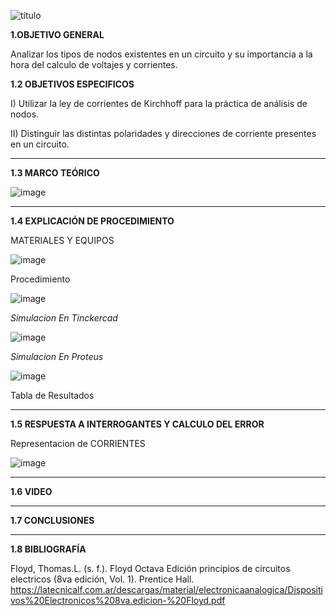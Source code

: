 ![título](https://user-images.githubusercontent.com/116821721/206623228-70e5b71a-85ae-47bc-a527-21db2b261b44.jpg)

**1.OBJETIVO GENERAL**

Analizar los tipos de nodos existentes en un circuito y su importancia a la hora del calculo de voltajes y corrientes.

**1.2 OBJETIVOS ESPECIFICOS**

I) Utilizar la ley de corrientes de Kirchhoff para la práctica de análisis de nodos.

II) Distinguir las distintas polaridades y direcciones de corriente presentes en un circuito.

--------------------------------------------------------------
**1.3 MARCO TEÓRICO**

![image](https://user-images.githubusercontent.com/116821721/206623303-0e2b2fac-a9d3-4c66-b963-c7acaaf04367.png)















------------------------------------------------------------
**1.4 EXPLICACIÓN DE PROCEDIMIENTO**

MATERIALES Y EQUIPOS



![image](https://user-images.githubusercontent.com/116819100/206618141-e77ae16d-3eef-450e-8597-b1ea09aa6654.png)









Procedimiento

![image](https://user-images.githubusercontent.com/116819100/206618414-32f7db89-557f-47f2-9cdc-29c3e9855ad3.png)




*Simulacion En Tinckercad* 

![image](https://user-images.githubusercontent.com/116819100/206619425-d6a2cd3d-b287-45f4-9d42-08b991c834c5.png)





*Simulacion En Proteus* 



![image](https://user-images.githubusercontent.com/116819100/206617435-d80dfc43-7676-46ed-8cf8-ac93f432fbdf.png)





Tabla de Resultados 







-------------------------------------------------------------------

**1.5 RESPUESTA A INTERROGANTES Y CALCULO DEL ERROR**



Representacion de CORRIENTES

![image](https://user-images.githubusercontent.com/116819100/206623099-f08c4937-a5cc-4a2d-afbe-c64c4132e3ee.png)
















------------------------------------------------------------------------

**1.6 VIDEO**













-----------------------------------------

**1.7 CONCLUSIONES**





-------------------------------------------------------

**1.8 BIBLIOGRAFÍA**

Floyd, Thomas.L. (s. f.). Floyd Octava Edición principios de circuitos electricos (8va edición, Vol. 1). Prentice Hall. https://latecnicalf.com.ar/descargas/material/electronicaanalogica/Dispositivos%20Electronicos%208va.edicion-%20Floyd.pdf
